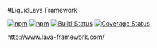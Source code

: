 #LiquidLava Framework

[![npm](https://img.shields.io/npm/v/lava.svg)](https://www.npmjs.com/package/lava)
[![npm](https://img.shields.io/npm/l/lava.svg)]()
[![Build Status](https://travis-ci.org/kogarashisan/LiquidLava.png?branch=master)](https://travis-ci.org/kogarashisan/LiquidLava)
[![Coverage Status](https://coveralls.io/repos/github/kogarashisan/LiquidLava/badge.svg?branch=master)](https://coveralls.io/github/kogarashisan/LiquidLava?branch=master)

http://www.lava-framework.com/